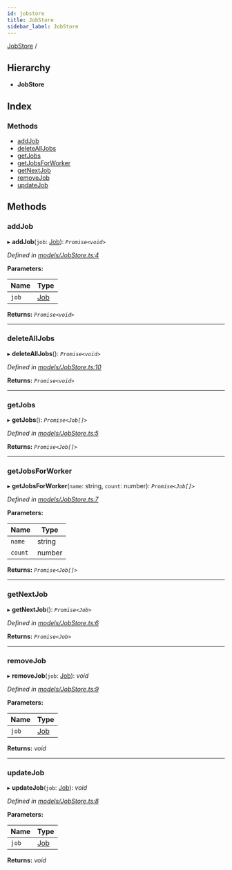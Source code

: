 ```yaml
---
id: jobstore
title: JobStore
sidebar_label: JobStore
---
```


[JobStore](jobstore.md) /

## Hierarchy

* **JobStore**

## Index

### Methods

* [addJob](jobstore.md#addjob)
* [deleteAllJobs](jobstore.md#deletealljobs)
* [getJobs](jobstore.md#getjobs)
* [getJobsForWorker](jobstore.md#getjobsforworker)
* [getNextJob](jobstore.md#getnextjob)
* [removeJob](jobstore.md#removejob)
* [updateJob](jobstore.md#updatejob)

## Methods

###  addJob

▸ **addJob**(`job`: [Job](job.md)): *`Promise<void>`*

*Defined in [models/JobStore.ts:4](https://github.com/SimonErm/react-native-job-queue/blob/ff11380/src/models/JobStore.ts#L4)*

**Parameters:**

Name | Type |
------ | ------ |
`job` | [Job](job.md) |

**Returns:** *`Promise<void>`*

___

###  deleteAllJobs

▸ **deleteAllJobs**(): *`Promise<void>`*

*Defined in [models/JobStore.ts:10](https://github.com/SimonErm/react-native-job-queue/blob/ff11380/src/models/JobStore.ts#L10)*

**Returns:** *`Promise<void>`*

___

###  getJobs

▸ **getJobs**(): *`Promise<Job[]>`*

*Defined in [models/JobStore.ts:5](https://github.com/SimonErm/react-native-job-queue/blob/ff11380/src/models/JobStore.ts#L5)*

**Returns:** *`Promise<Job[]>`*

___

###  getJobsForWorker

▸ **getJobsForWorker**(`name`: string, `count`: number): *`Promise<Job[]>`*

*Defined in [models/JobStore.ts:7](https://github.com/SimonErm/react-native-job-queue/blob/ff11380/src/models/JobStore.ts#L7)*

**Parameters:**

Name | Type |
------ | ------ |
`name` | string |
`count` | number |

**Returns:** *`Promise<Job[]>`*

___

###  getNextJob

▸ **getNextJob**(): *`Promise<Job>`*

*Defined in [models/JobStore.ts:6](https://github.com/SimonErm/react-native-job-queue/blob/ff11380/src/models/JobStore.ts#L6)*

**Returns:** *`Promise<Job>`*

___

###  removeJob

▸ **removeJob**(`job`: [Job](job.md)): *void*

*Defined in [models/JobStore.ts:9](https://github.com/SimonErm/react-native-job-queue/blob/ff11380/src/models/JobStore.ts#L9)*

**Parameters:**

Name | Type |
------ | ------ |
`job` | [Job](job.md) |

**Returns:** *void*

___

###  updateJob

▸ **updateJob**(`job`: [Job](job.md)): *void*

*Defined in [models/JobStore.ts:8](https://github.com/SimonErm/react-native-job-queue/blob/ff11380/src/models/JobStore.ts#L8)*

**Parameters:**

Name | Type |
------ | ------ |
`job` | [Job](job.md) |

**Returns:** *void*